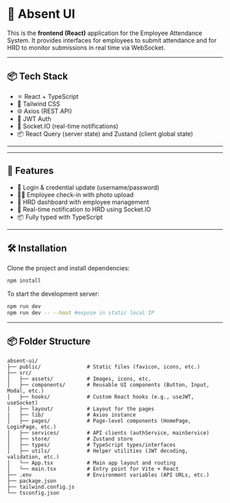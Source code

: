 # 🚀 Absent UI

This is the **frontend (React)** application for the Employee Attendance System. It provides interfaces for employees to submit attendance and for HRD to monitor submissions in real time via WebSocket.

---

## 📦 Tech Stack

- ⚛️ React + TypeScript
- 💅 Tailwind CSS
- 🌐 Axios (REST API)
- 🔐 JWT Auth
- 🔔 Socket.IO (real-time notifications)
- 📦 React Query (server state) and Zustand (client global state)

---

---

## 🚀 Features

- 🔐 Login & credential update (username/password)
- 🧑‍💼 Employee check-in with photo upload
- 🧭 HRD dashboard with employee management
- 🔔 Real-time notification to HRD using Socket.IO
- 📦 Fully typed with TypeScript

---

## 🛠 Installation

Clone the project and install dependencies:

```bash
npm install
```

To start the development server:

```bash
npm run dev
npm run dev -- --host #expose in static local IP
```

---

## 📦 Folder Structure

```
absent-ui/
├── public/               # Static files (favicon, icons, etc.)
├── src/
│   ├── assets/           # Images, icons, etc.
│   ├── components/       # Reusable UI components (Button, Input, Modal, etc.)
│   ├── hooks/            # Custom React hooks (e.g., useJWT, useSocket)
|   ├── layout/           # Layout for the pages
|   ├── lib/              # Axios instance
│   ├── pages/            # Page-level components (HomePage, LoginPage, etc.)
│   ├── services/         # API clients (authService, mainService)
│   ├── store/            # Zustand store
│   ├── types/            # TypeScript types/interfaces
│   ├── utils/            # Helper utilities (JWT decoding, validation, etc.)
│   └── App.tsx           # Main app layout and routing
│   └── main.tsx          # Entry point for Vite + React
├── .env                  # Environment variables (API URLs, etc.)
├── package.json
├── tailwind.config.js
└── tsconfig.json
```
